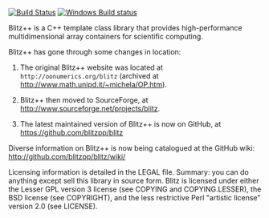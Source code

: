 [![Build Status](https://travis-ci.org/blitzpp/blitz.svg?branch=master)](https://travis-ci.org/blitzpp/blitz)
[![Windows Build status](http://ci.appveyor.com/api/projects/status/github/blitzpp/blitz?branch=master&svg=true)](https://ci.appveyor.com/project/blitzpp/blitz/branch/master)

Blitz++ is a C++ template class library that provides high-performance multidimensional array containers
for scientific computing. 

Blitz++ has gone through some changes in location:

 1. The original Blitz++ website was located at ``http://oonumerics.org/blitz`` 
    (archived at http://www.math.unipd.it/~michela/OP.htm).  

 2. Blitz++ then moved to SourceForge, at http://www.sourceforge.net/projects/blitz.

 3. The latest maintained version of Blitz++ is now on GitHub, at https://github.com/blitzpp/blitz

Diverse information on Blitz++ is now being catalogued at the GitHub wiki:
http://github.com/blitzpp/blitz/wiki/

Licensing information is detailed in the LEGAL file.
Summary: you can do anything except sell this library in source
form.  Blitz is licensed under either the Lesser GPL version 3 license
(see COPYING and COPYING.LESSER), the BSD license (see COPYRIGHT), and
the less restrictive Perl "artistic license" version 2.0 (see LICENSE).
